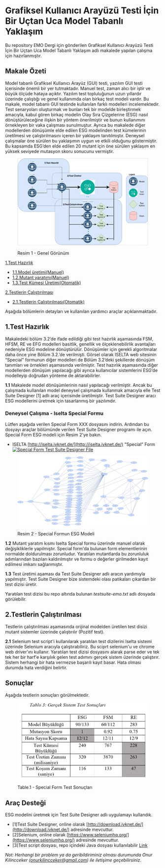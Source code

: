 # Grafiksel Kullanıcı Arayüzü Testi İçin Bir Uçtan Uca Model Tabanlı Yaklaşım

Bu repository EMO Dergi için gönderilen Grafiksel Kullanıcı Arayüzü Testi İçin Bir Uçtan Uca Model Tabanlı Yaklaşım adlı makalede yapılan çalışma için hazırlanmıştır.

## Makale Özeti

Model tabanlı Grafiksel Kullanıcı Arayüz (GUI) testi, yazılım GUI testi içerisinde önemli bir yer tutmaktadır. Manuel test, zaman alıcı bir iştir ve büyük ölçüde hataya açıktır. Yazılım test topluluğunun uzun yıllardır üzerinde çalıştığı ve genel kullanımda olan birkaç test modeli vardır. Bu makale, model tabanlı GUI testinde kullanılan farklı modelleri incelemektedir. Test senaryoları oluşturmak ve bunları tek bir modelde birleştirmek amacıyla, kabul gören birkaç modelin Olay Sıra Çizgelerine (ESG) nasıl dönüştürüleceğine ilişkin bir yöntem önerilmiştir ve bunun kullanımını örnekleyen bir vaka çalışması sunulmuştur. Ayrıca bu makalede diğer modellerden dönüşümle elde edilen ESG modelinden test kümelerinin üretilmesi ve çalıştırılmasını içeren bir yaklaşım tanıtılmıştır. Deneysel çalışmalar öne sürülen bu yaklaşımın uygun ve etkili olduğunu göstermiştir. Bu kapsamda ESG’den elde edilen 20 mutant için öne sürülen yaklaşım en yüksek seviyede mutasyon skoru sonucunu vermiştir.

<figure>

![Genel Görünüm](images/general-flow.PNG)

<figcaption>Resim 1 - Genel Görünüm</figcaption>

</figure>

<span>[1.Test Hazırlık](#1)</span>

* [1.1.Model üretimi(Manuel)](#1.1)
* [1.2.Mutant yaratımı(Manuel)](#1.2)
* [1.3.Test Kümesi Üretimi(Otomatik)](#1.3)

<span>[2.Testlerin Çalıştırılması](#2)</span>

* [2.1.Testlerin Çalıştırılması(Otomatik)](#2.1)

Aşağıda bölümlerin detayları ve kullanılan yardımcı araçlar açıklanmaktadır.

## 1.Test Hazırlık

Makaledeki bölüm 3.2’de ifade edildiği gibi test hazırlık aşamasında FSM, HFSM, RE ve EFG modelleri basitlik, genellik ve ölçeklenebilirlik avantajları nedeniyle ESG modeline dönüştürülür. Dönüşümler için gerekli algoritmalar daha önce yine Bölüm 3.2.’de verilmişti. Görsel olarak ISELTA web sitesinin “Special” formunun diğer modelleri de Bölüm 3.2’deki şekillerde dönüşüm tanımları ve örnekleri aşamasında verilmiştir. Test hazırlık aşamasında diğer modellerden dönüşüm yapılacağı gibi ayrıca kullanıcılar sistemlerini ESG’de modelleyip doğrudan yönteme de aktarabilirler.

**1.1** Makalede model dönüşümlerinin nasıl yapılacağı verilmiştir. Ancak bu çalışmada kullanılan model deneysel çalışmada kullanmak amacıyla elle Test Suite Designer [1] adlı araç içerisinde üretilmiştir. Test Suite Designer aracı ESG modellerini üretmek için tasarlanmış bir yazılımdır.

### Deneysel Çalışma - Iselta Special Formu

Lütfen aşağıda verilen Special Form XXX dosyasını indirin. Ardından bu dosyayı araçlar bölümünde verilen Test Suite Designer programı ile açın. Special Form ESG modeli için Resim 2'ye bakın.

* <span>ISELTA [http://iselta.ivknet.de/](http://iselta.ivknet.de/) "Special" Form</span>
[![Special Form Test Suite Designer File](Special_FF.jflap)](Special_FF.jflap)

<figure>

![Special Form](images/Special_FF.jpg)

<figcaption>Resim 2 - Special Formun ESG Modeli</figcaption>

</figure>

**1.2** Mutant yaratım kısmı Iselta Special formu üzerinde manuel olarak değişikliklerle yapılmıştır. Special form'da bulunan form elementlerinin normalde doldurulması zorunludur. Yaratılan mutantlarda bu zorunluluk adımlarından bazıları kaldırılmıştır ve formu o değerler girilmeden kayıt edilmesi imkanı sağlanmıştır.

**1.3** Test üretimi aşaması da Test Suite Designer adlı aracın yardımıyla yapılmıştır. Test Suite Designer bize sistemdeki olası patikaları çıkardan bir test dizisi üretir.

Yaratılan test dizisi bu repo altında bulunan *testsuite-emo.txt* adlı dosyada görülebilir.

## 2.Testlerin Çalıştırılması

Testlerin çalıştırılması aşamasında orijinal modelden üretilen test disizi mutant sistemler üzerinde çalıştırılır (Pozitif test).

**2.1** Selenium test script'i kullanılarak yaratılan test dizilerini Iselta sistemi üzerinde Selenium aracıyla çalıştırabiliriz. Bu sciprt selenium'u ve chrome web driver'ını kullanır. Yaratılan test dizisi dosyasını alarak parse eder ve tek tek her bir harf'e karşılıık gelen test adımını gerçek sistem üzerinde çalıştırır. Sistem herhangi bir hata vermezse başarılı kayıt basar. Hata olması durumda hata verdiğini belirtir.

## Sonuçlar

Aşağıda testlerin sonuçları görülmektedir.

<figure>

![--Sonuçlar--](images/Table3.PNG)

<figcaption>Table.1 - Special Form Test Sonuçları</figcaption>

</figure>

## Araç Desteği

ESG modelini üretmek için Test Suite Designer adlı uygulamayı kullandık.

* [1]Test Suite Designer, online olarak [http://download.ivknet.de/](http://download.ivknet.de/) adresinde mevcuttur.
* [2]Selenium, online olarak [https://www.seleniumhq.org/](https://www.seleniumhq.org/)  adresinde mevcuttur.
* [3]Test script dosyası, repo içindeki Java dosyası kullanılabilir [Link](ZeroOriginalFsmTests.java)

*Not: Herhangi bir problem ya da geribildiriminiz olması durumunda Onur Kilincceker (onurkilincceker@gmail.com) ile iletişime geçebilirsiniz.*
